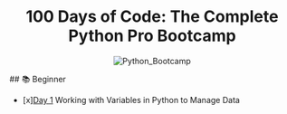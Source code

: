 <h1 align="center">100 Days of Code: The Complete Python Pro Bootcamp </h1>
<div align="center"> 
  
![Python_Bootcamp](https://github.com/user-attachments/assets/824df764-7e4c-475e-b36e-c74c2e61d707)


</div>
## 📚 Beginner 

- [x][Day 1](https://github.com/MartaReb/100-days-of-code-Python/blob/main/Day%2001/main.py) Working with Variables in Python to Manage Data
